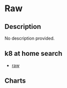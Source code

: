 # Raw

## Description

No description provided.

## k8 at home search

- [raw](https://nanne.dev/k8s-at-home-search/#/raw)

## Charts


